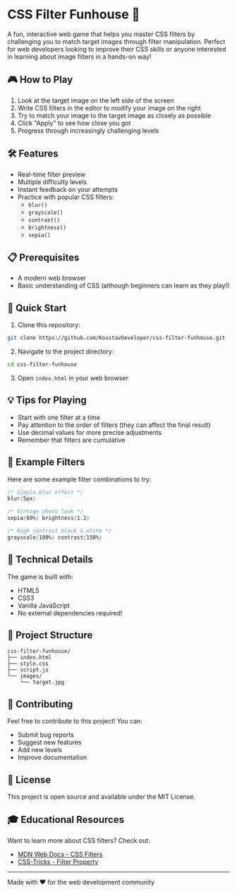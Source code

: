 # CSS Filter Funhouse 🎨

A fun, interactive web game that helps you master CSS filters by challenging you to match target images through filter manipulation. Perfect for web developers looking to improve their CSS skills or anyone interested in learning about image filters in a hands-on way!

## 🎮 How to Play

1. Look at the target image on the left side of the screen
2. Write CSS filters in the editor to modify your image on the right
3. Try to match your image to the target image as closely as possible
4. Click "Apply" to see how close you got
5. Progress through increasingly challenging levels

## 🛠️ Features

- Real-time filter preview
- Multiple difficulty levels
- Instant feedback on your attempts
- Practice with popular CSS filters:
  - `blur()`
  - `grayscale()`
  - `contrast()`
  - `brightness()`
  - `sepia()`

## 📋 Prerequisites

- A modern web browser
- Basic understanding of CSS (although beginners can learn as they play!)

## 🚀 Quick Start

1. Clone this repository:
```bash
git clone https://github.com/KoustavDeveloper/css-filter-funhouse.git
```

2. Navigate to the project directory:
```bash
cd css-filter-funhouse
```

3. Open `index.html` in your web browser

## 💡 Tips for Playing

- Start with one filter at a time
- Pay attention to the order of filters (they can affect the final result)
- Use decimal values for more precise adjustments
- Remember that filters are cumulative

## 🎯 Example Filters

Here are some example filter combinations to try:
```css
/* Simple blur effect */
blur(5px)

/* Vintage photo look */
sepia(60%) brightness(1.2)

/* High contrast black & white */
grayscale(100%) contrast(150%)
```

## 🔧 Technical Details

The game is built with:
- HTML5
- CSS3
- Vanilla JavaScript
- No external dependencies required!

## 📁 Project Structure

```
css-filter-funhouse/
├── index.html
├── style.css
├── script.js
└── images/
    └── target.jpg
```

## 🤝 Contributing

Feel free to contribute to this project! You can:
- Submit bug reports
- Suggest new features
- Add new levels
- Improve documentation

## 📝 License

This project is open source and available under the MIT License.

## 🎓 Educational Resources

Want to learn more about CSS filters? Check out:
- [MDN Web Docs - CSS Filters](https://developer.mozilla.org/en-US/docs/Web/CSS/filter)
- [CSS-Tricks - Filter Property](https://css-tricks.com/almanac/properties/f/filter/)

---

Made with ❤️ for the web development community